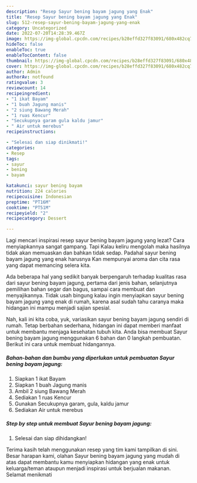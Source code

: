 ```yaml
---
description: "Resep Sayur bening bayam jagung yang Enak"
title: "Resep Sayur bening bayam jagung yang Enak"
slug: 512-resep-sayur-bening-bayam-jagung-yang-enak
category: Uncategorized
date: 2022-07-20T14:28:39.467Z
image: https://img-global.cpcdn.com/recipes/b28effd327f83091/680x482cq70/sayur-bening-bayam-jagung-foto-resep-utama.jpg
hideToc: false
enableToc: true
enableTocContent: false
thumbnail: https://img-global.cpcdn.com/recipes/b28effd327f83091/680x482cq70/sayur-bening-bayam-jagung-foto-resep-utama.jpg
cover: https://img-global.cpcdn.com/recipes/b28effd327f83091/680x482cq70/sayur-bening-bayam-jagung-foto-resep-utama.jpg
author: Admin
authorAv: notfound
ratingvalue: 3
reviewcount: 14
recipeingredient:
- "1 ikat Bayam"
- "1 buah Jagung manis"
- "2 siung Bawang Merah"
- "1 ruas Kencur"
- "Secukupnya garam gula kaldu jamur"
- " Air untuk merebus"
recipeinstructions:

- "Selesai dan siap dinikmati!"
categories:
- Resep
tags:
- sayur
- bening
- bayam

katakunci: sayur bening bayam 
nutrition: 224 calories
recipecuisine: Indonesian
preptime: "PT16M"
cooktime: "PT51M"
recipeyield: "2"
recipecategory: Dessert

---
```



Lagi mencari inspirasi resep sayur bening bayam jagung yang lezat? Cara menyiapkannya sangat gampang. Tapi Kalau keliru mengolah maka hasilnya tidak akan memuaskan dan bahkan tidak sedap. Padahal sayur bening bayam jagung yang enak harusnya Kan mempunyai aroma dan cita rasa yang dapat memancing selera kita.


Ada beberapa hal yang sedikit banyak berpengaruh terhadap kualitas rasa dari sayur bening bayam jagung, pertama dari jenis bahan, selanjutnya pemilihan bahan segar dan bagus, sampai cara membuat dan menyajikannya. Tidak usah bingung kalau ingin menyiapkan sayur bening bayam jagung yang enak di rumah, karena asal sudah tahu caranya maka hidangan ini mampu menjadi sajian spesial.




Nah, kali ini kita coba, yuk, variasikan sayur bening bayam jagung sendiri di rumah. Tetap berbahan sederhana, hidangan ini dapat memberi manfaat untuk membantu menjaga kesehatan tubuh kita. Anda bisa membuat Sayur bening bayam jagung menggunakan 6 bahan dan 0 langkah pembuatan. Berikut ini cara untuk membuat hidangannya.

<!--inarticleads1-->

##### Bahan-bahan dan bumbu yang diperlukan untuk pembuatan Sayur bening bayam jagung:

1. Siapkan 1 ikat Bayam
1. Siapkan 1 buah Jagung manis
1. Ambil 2 siung Bawang Merah
1. Sediakan 1 ruas Kencur
1. Gunakan Secukupnya garam, gula, kaldu jamur
1. Sediakan  Air untuk merebus




<!--inarticleads2-->

##### Step by step untuk membuat Sayur bening bayam jagung:


1. Selesai dan siap dihidangkan!



Terima kasih telah menggunakan resep yang tim kami tampilkan di sini. Besar harapan kami, olahan Sayur bening bayam jagung yang mudah di atas dapat membantu kamu menyiapkan hidangan yang enak untuk keluarga/teman ataupun menjadi inspirasi untuk berjualan makanan. Selamat menikmati
